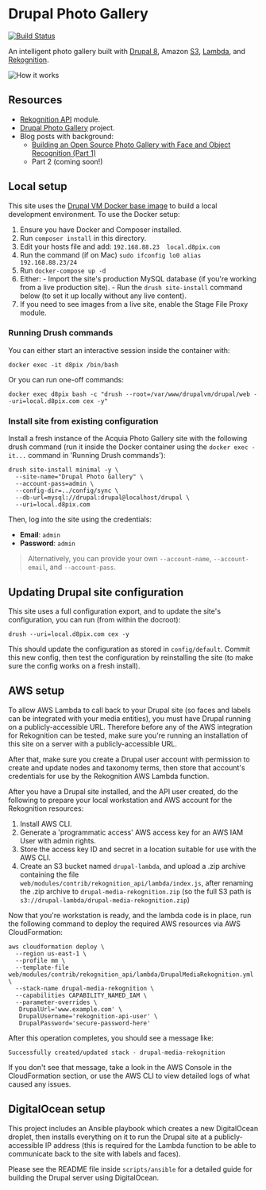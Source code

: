 # Drupal Photo Gallery

[![Build Status](https://travis-ci.org/geerlingguy/drupal-photo-gallery.svg?branch=master)](https://travis-ci.org/geerlingguy/drupal-photo-gallery)

An intelligent photo gallery built with [Drupal 8](https://www.drupal.org/8), Amazon [S3](https://aws.amazon.com/s3/), [Lambda](https://aws.amazon.com/lambda/), and [Rekognition](https://aws.amazon.com/rekognition/).

![How it works](https://raw.githubusercontent.com/geerlingguy/drupal-photo-gallery/master/docs/images/drupal-photo-gallery-how-it-works.jpg)

## Resources

  - [Rekognition API](https://www.drupal.org/project/rekognition_api) module.
  - [Drupal Photo Gallery](https://github.com/geerlingguy/drupal-photo-gallery) project.
  - Blog posts with background:
    - [Building an Open Source Photo Gallery with Face and Object Recognition (Part 1)](https://dev.acquia.com/blog/building-an-open-source-photo-gallery-with-face-and-object-recognition-part-1/17/07/2017/18466)
    - Part 2 (coming soon!)

## Local setup

This site uses the [Drupal VM Docker base image](https://hub.docker.com/r/geerlingguy/drupal-vm/) to build a local development environment. To use the Docker setup:

  1. Ensure you have Docker and Composer installed.
  1. Run `composer install` in this directory.
  1. Edit your hosts file and add: `192.168.88.23  local.d8pix.com`
  1. Run the command (if on Mac) `sudo ifconfig lo0 alias 192.168.88.23/24`
  1. Run `docker-compose up -d`
  1. Either:
    - Import the site's production MySQL database (if you're working from a live production site).
    - Run the `drush site-install` command below (to set it up locally without any live content).
  1. If you need to see images from a live site, enable the Stage File Proxy module.

### Running Drush commands

You can either start an interactive session inside the container with:

    docker exec -it d8pix /bin/bash

Or you can run one-off commands:

    docker exec d8pix bash -c "drush --root=/var/www/drupalvm/drupal/web --uri=local.d8pix.com cex -y"

### Install site from existing configuration

Install a fresh instance of the Acquia Photo Gallery site with the following drush command (run it inside the Docker container using the `docker exec -it...` command in 'Running Drush commands'):

    drush site-install minimal -y \
      --site-name="Drupal Photo Gallery" \
      --account-pass=admin \
      --config-dir=../config/sync \
      --db-url=mysql://drupal:drupal@localhost/drupal \
      --uri=local.d8pix.com

Then, log into the site using the credentials:

  - **Email**: `admin`
  - **Password**: `admin`

> Alternatively, you can provide your own `--account-name`, `--account-email`, and `--account-pass`.

## Updating Drupal site configuration

This site uses a full configuration export, and to update the site's configuration, you can run (from within the docroot):

    drush --uri=local.d8pix.com cex -y

This should update the configuration as stored in `config/default`. Commit this new config, then test the configuration by reinstalling the site (to make sure the config works on a fresh install).

## AWS setup

To allow AWS Lambda to call back to your Drupal site (so faces and labels can be integrated with your media entities), you must have Drupal running on a publicly-accessible URL. Therefore before any of the AWS integration for Rekognition can be tested, make sure you're running an installation of this site on a server with a publicly-accessible URL.

After that, make sure you create a Drupal user account with permission to create and update nodes and taxonomy terms, then store that account's credentials for use by the Rekognition AWS Lambda function.

After you have a Drupal site installed, and the API user created, do the following to prepare your local workstation and AWS account for the Rekognition resources:

  1. Install AWS CLI.
  1. Generate a 'programmatic access' AWS access key for an AWS IAM User with admin rights.
  1. Store the access key ID and secret in a location suitable for use with the AWS CLI.
  1. Create an S3 bucket named `drupal-lambda`, and upload a .zip archive containing the file `web/modules/contrib/rekognition_api/lambda/index.js`, after renaming the .zip archive to `drupal-media-rekognition.zip` (so the full S3 path is `s3://drupal-lambda/drupal-media-rekognition.zip`)

Now that you're workstation is ready, and the lambda code is in place, run the following command to deploy the required AWS resources via AWS CloudFormation:

    aws cloudformation deploy \
      --region us-east-1 \
      --profile mm \
      --template-file web/modules/contrib/rekognition_api/lambda/DrupalMediaRekognition.yml \
      --stack-name drupal-media-rekognition \
      --capabilities CAPABILITY_NAMED_IAM \
      --parameter-overrides \
       DrupalUrl='www.example.com' \
       DrupalUsername='rekognition-api-user' \
       DrupalPassword='secure-password-here'

After this operation completes, you should see a message like:

    Successfully created/updated stack - drupal-media-rekognition

If you don't see that message, take a look in the AWS Console in the CloudFormation section, or use the AWS CLI to view detailed logs of what caused any issues.

## DigitalOcean setup

This project includes an Ansible playbook which creates a new DigitalOcean droplet, then installs everything on it to run the Drupal site at a publicly-accessible IP address (this is required for the Lambda function to be able to communicate back to the site with labels and faces).

Please see the README file inside `scripts/ansible` for a detailed guide for building the Drupal server using DigitalOcean.
